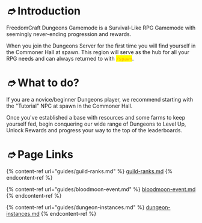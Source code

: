 # _➮_ Introduction

FreedomCraft Dungeons Gamemode is a Survival-Like RPG Gamemode with seemingly never-ending progression and rewards.&#x20;

When you join the Dungeons Server for the first time you will find yourself in the Commoner Hall at spawn. This region will serve as the hub for all your RPG needs and can always returned to with <mark style="color:orange;">`/spawn`</mark>.

# _➮_ What to do?

If you are a novice/beginner Dungeons player, we recommend starting with the "Tutorial" NPC at spawn in the Commoner Hall.

Once you've established a base with resources and some farms to keep yourself fed, begin conquering our wide range of Dungeons to Level Up, Unlock Rewards and progress your way to the top of the leaderboards.

# _➮_ Page Links

{% content-ref url="guides/guild-ranks.md" %}
[guild-ranks.md](Guides/Guild%20Ranks.md)
{% endcontent-ref %}

{% content-ref url="guides/bloodmoon-event.md" %}
[bloodmoon-event.md](Guides/Lunar%20Event.md)
{% endcontent-ref %}

{% content-ref url="guides/dungeon-instances.md" %}
[dungeon-instances.md](Guides/Dungeon%20Instances.md)
{% endcontent-ref %}
